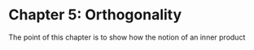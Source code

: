 # Chapter 5: Orthogonality

The point of this chapter is to show how the notion of an inner product 